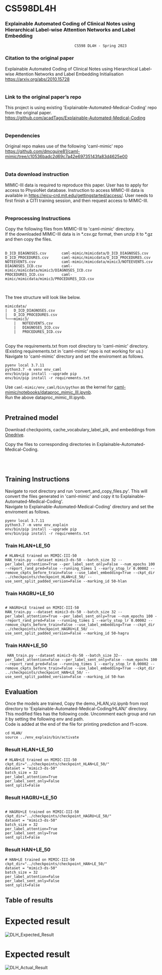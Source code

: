 # CS598DL4H
### Explainable Automated Coding of Clinical Notes using Hierarchical Label-wise Attention Networks and Label Embedding
                                    CS598 DL4H - Spring 2023


### Citation to the original paper
Explainable Automated Coding of Clinical Notes using Hierarchical Label-wise Attention Networks and Label Embedding Initialisation https://arxiv.org/abs/2010.15728
<br />
<br />


### Link to the original paper’s repo
This project is using existing 'Explainable-Automated-Medical-Coding' repo from the original paper.<br />
https://github.com/acadTags/Explainable-Automated-Medical-Coding
<br />
<br />


### Dependencies
Original repo makes use of the following 'caml-mimic' repo <br />
https://github.com/dmcguire81/caml-mimic/tree/c10536badc2d69c7a42e69735143fa83d4625e00
<br />
<br />

### Data download instruction
MIMIC-III data is required to reproduce this paper. User has to apply for access to PhysioNet database. 
Instruction to access MIMIC-III data is available in https://eicu-crd.mit.edu/gettingstarted/access/. 
User needs to first finish a CITI training session, and then request access to MIMIC-III.
<br />
<br />

### Preprocessing Instructions
Copy the following files from MIMIC-III to 'caml-mimic' directory.<br />
If the downloaded MIMIC-III data is in \*.csv.gz format, then unzip it to \*.gz and then copy the files.<br />
<br />

```
D_ICD_DIAGNOSES.csv       caml-mimic/mimicdata/D_ICD_DIAGNOSES.csv
D_ICD_PROCEDURES.csv      caml-mimic/mimicdata/D_ICD_PROCEDURES.csv
NOTEEVENTS.csv            caml-mimic/mimicdata/mimic3/NOTEEVENTS.csv
DIAGNOSES_ICD.csv         caml-mimic/mimicdata/mimic3/DIAGNOSES_ICD.csv
PROCEDURES_ICD.csv        caml-mimic/mimicdata/mimic3/PROCEDURES_ICD.csv
```
<br />

The tree structure will look like below. 

```
mimicdata/
|   D_ICD_DIAGNOSES.csv
|   D_ICD_PROCEDURES.csv
└───mimic3/
    |   NOTEEVENTS.csv
    |   DIAGNOSES_ICD.csv
    |   PROCEDURES_ICD.csv

```
<br />
Copy the requirements.txt from root directory to 'caml-mimic' directory. <br />
(Existing requirements.txt in 'caml-mimic' repo is not working for us.)

<br />
Navigate to 'caml-mimic' directory and set the enviroment as follows.

```
pyenv local 3.7.11
python3.7 -m venv env_caml
env/bin/pip install --upgrade pip
env/bin/pip install -r requirements.txt
```


Use `caml-mimic/env_caml/bin/python` as the kernel for [caml-mimic/notebooks/dataproc_mimic_III.ipynb](caml-mimic/notebooks/dataproc_mimic_III.ipynb). <br />
Run the above dataproc_mimic_III.ipynb.
<br />
<br />

## Pretrained model 
Download checkpoints, cache_vocabulary_label_pik, and embeddings from [Onedrive](https://onedrive.live.com/?authkey=%21ACZVuCnEV2zDKow&id=22F95C44F607EC5B%21255141&cid=22F95C44F607EC5B).

Copy the files to corresponding directories in Explainable-Automated-Medical-Coding.

<br />
<br />

## Training Instructions
Navigate to root directory and run 'convert_and_copy_files.py'. This will convert the files generated in 'caml-mimic' and copy it to Explainable-Automated-Medical-Coding'. <br />
Navigate to Explainable-Automated-Medical-Coding' directory and set the enviroment as follows.

```
pyenv local 3.7.11
python3.7 -m venv env_explain
env/bin/pip install --upgrade pip
env/bin/pip install -r requirements.txt
```

### Train HLAN+LE_50
```
# HLAN+LE trained on MIMIC-III-50
HAN_train.py --dataset mimic3-ds-50 --batch_size 32 --per_label_attention=True --per_label_sent_only=False --num_epochs 100 --report_rand_pred=False --running_times 1 --early_stop_lr 0.00002 --remove_ckpts_before_train=False --use_label_embedding=True --ckpt_dir ../checkpoints/checkpoint_HLAN+LE_50/ --use_sent_split_padded_version=False --marking_id 50-hlan
```

### Train HAGRU+LE_50
```

# HAGRU+LE trained on MIMIC-III-50
HAN_train.py --dataset mimic3-ds-50 --batch_size 32 --per_label_attention=True --per_label_sent_only=True --num_epochs 100 --report_rand_pred=False --running_times 1 --early_stop_lr 0.00002 --remove_ckpts_before_train=False --use_label_embedding=True --ckpt_dir ../checkpoints/checkpoint_HAGRU+LE_50/ --use_sent_split_padded_version=False --marking_id 50-hagru
```

### Train HAN+LE_50
```
 HAN_train.py --dataset mimic3-ds-50 --batch_size 32--per_label_attention=False --per_label_sent_only=False --num_epochs 100 --report_rand_pred=False --running_times 1 --early_stop_lr 0.00002 --remove_ckpts_before_train=False --use_label_embedding=True --ckpt_dir ../checkpoints/checkpoint_HAN+LE_50/ --use_sent_split_padded_version=False --marking_id 50-han
```

## Evaluation
Once the models are trained, Copy the demo_HLAN_viz.ipynb from root directory to 'Explainable-Automated-Medical-Coding/HLAN/' directory. <br />
This modified files has the following code. Uncomment each group and run it by setting the following env and path. <br />
Code is added at the end of the file for printing prediction and f1-score.


```
cd HLAN/
source ../env_explain/bin/activate
```

### Result HLAN+LE_50
```
# HLAN+LE trained on MIMIC-III-50
ckpt_dir="../checkpoints/checkpoint_HLAN+LE_50/"
dataset = "mimic3-ds-50"
batch_size = 32
per_label_attention=True
per_label_sent_only=False
sent_split=False
```

### Result HAGRU+LE_50
```

# HAGRU+LE trained on MIMIC-III-50
ckpt_dir="../checkpoints/checkpoint_HAGRU+LE_50/"
dataset = "mimic3-ds-50"
batch_size = 32
per_label_attention=True
per_label_sent_only=True
sent_split=False
```

### Result HAN+LE_50
```
# HAN+LE trained on MIMIC-III-50
ckpt_dir="../checkpoints/checkpoint_HAN+LE_50/"
dataset = "mimic3-ds-50"
batch_size = 32
per_label_attention=False
per_label_sent_only=False
sent_split=False
```

## Table of results

# Expected result
![DLH_Expected_Result](https://user-images.githubusercontent.com/110275249/236979834-13235542-16af-4c81-b758-1771814a3040.png)
# Expected result
![DLH_Actual_Result](https://user-images.githubusercontent.com/110275249/236979855-40d0bc87-815b-4a8b-b23d-40faa92c3d9f.png)

